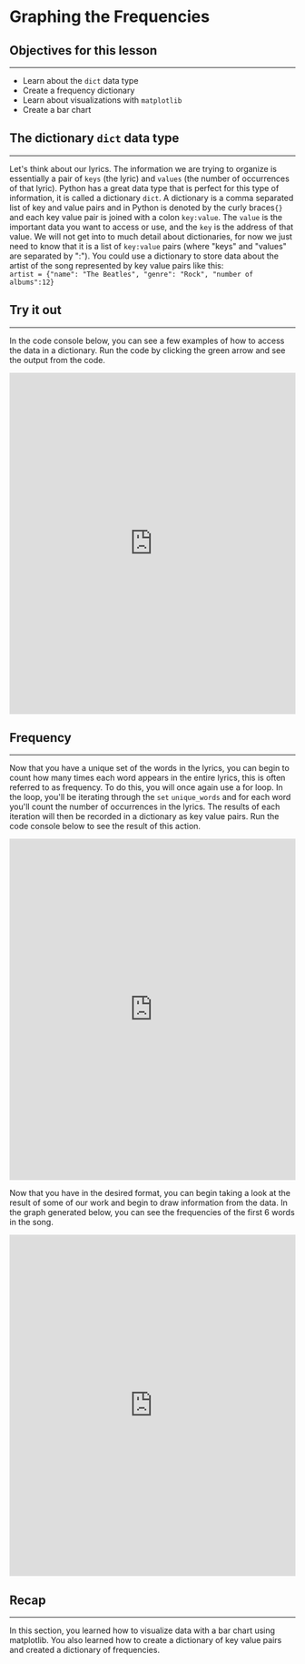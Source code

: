 # Graphing the Frequencies

## Objectives for this lesson

***

* Learn about the `dict` data type
* Create a frequency dictionary
* Learn about visualizations with `matplotlib`
* Create a bar chart

## The dictionary `dict` data type

***

Let's think about our lyrics. The information we are trying to organize is essentially a pair of `keys` (the lyric) and `values` (the number of occurrences of that lyric).  Python has a great data type that is perfect for this type of information, it is called a dictionary `dict`. A dictionary is a comma separated list of key and value pairs and in Python is denoted by the curly braces`{}` and each key value pair is joined with a colon `key:value`. The `value` is the important data you want to access or use, and the `key` is the address of that value.  We will not get into to much detail about dictionaries, for now we just need to know that it is a list of `key:value` pairs (where "keys" and "values" are separated by ":").  You could use a dictionary to store data about the artist of the song represented by key value pairs like this:  
`artist = {"name": "The Beatles", "genre": "Rock", "number of albums":12}`  

## Try it out

***

In the code console below, you can see a few examples of how to access the data in a dictionary. Run the code by clicking the green arrow and see the output from the code.

<iframe frameborder="0" width="100%" height="600px" src="https://repl.it/@DSExperience/Dictionary?lite=true"></iframe>


## Frequency

***

Now that you have a unique set of the words in the lyrics, you can begin to count how many times each word appears in the entire lyrics, this is often referred to as frequency.  To do this, you will once again use a for loop.  In the loop, you'll be iterating through the `set` `unique_words` and for each word you'll count the number of occurrences in the lyrics.  The results of each iteration will then be recorded in a dictionary as key value pairs.  Run the code console below to see the result of this action.

<iframe frameborder="0" width="100%" height="600px" src="https://repl.it/@DSExperience/LyricsDictionary?lite=true"></iframe>

Now that you have in the desired format, you can begin taking a look at the result of some of our work and begin to draw information from the data. In the graph generated below, you can see the frequencies of the first 6 words in the song.

<iframe frameborder="0" width="100%" height="600px" src="https://repl.it/@DSExperience/SongVisualization?lite=true"></iframe>

## Recap

***

In this section, you learned how to visualize data with a bar chart using matplotlib.  You also learned how to create a dictionary of key value pairs and created a dictionary of frequencies.